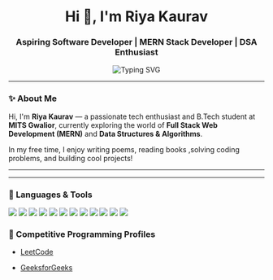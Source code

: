 
<h1 align="center">Hi 👋, I'm Riya Kaurav</h1>
<h3 align="center">Aspiring Software Developer | MERN Stack Developer | DSA Enthusiast</h3>

<p align="center">
  <img src="https://readme-typing-svg.demolab.com?font=Fira+Code&pause=1000&center=true&width=435&lines=Welcome+to+my+GitHub+profile!" alt="Typing SVG" />
</p>

---

### ✨ About Me

Hi, I'm **Riya Kaurav** — a passionate tech enthusiast and B.Tech student at **MITS Gwalior**, currently exploring the world of **Full Stack Web Development (MERN)** and **Data Structures & Algorithms**.  
 
In my free time, I enjoy writing poems, reading books ,solving coding problems, and building cool projects!

---



---

### 🧰 Languages & Tools

<p align="left">
  <img src="https://img.shields.io/badge/C-00599C?style=flat&logo=c&logoColor=white" />
  <img src="https://img.shields.io/badge/C++-00599C?style=flat&logo=cplusplus&logoColor=white" />
  <img src="https://img.shields.io/badge/JavaScript-F7DF1E?style=flat&logo=javascript&logoColor=black" />
  <img src="https://img.shields.io/badge/HTML5-E34F26?style=flat&logo=html5&logoColor=white" />
  <img src="https://img.shields.io/badge/CSS3-1572B6?style=flat&logo=css3&logoColor=white" />
  <img src="https://img.shields.io/badge/React-61DAFB?style=flat&logo=react&logoColor=black" />
  <img src="https://img.shields.io/badge/Node.js-339933?style=flat&logo=nodedotjs&logoColor=white" />
  <img src="https://img.shields.io/badge/Express.js-000000?style=flat&logo=express&logoColor=white" />
  <img src="https://img.shields.io/badge/Postman-FF6C37?style=flat&logo=postman&logoColor=white" />
  <img src="https://img.shields.io/badge/Git-F05032?style=flat&logo=git&logoColor=white" />
  <img src="https://img.shields.io/badge/GitHub-181717?style=flat&logo=github&logoColor=white" />
  <img src="https://img.shields.io/badge/VS_Code-007ACC?style=flat&logo=visual-studio-code&logoColor=white" />
</p>




### 🔗 Competitive Programming Profiles

- [LeetCode](https://leetcode.com/u/Riya_kaurav)
 
- [GeeksforGeeks](https://www.geeksforgeeks.org/user/24io10m7se/)
